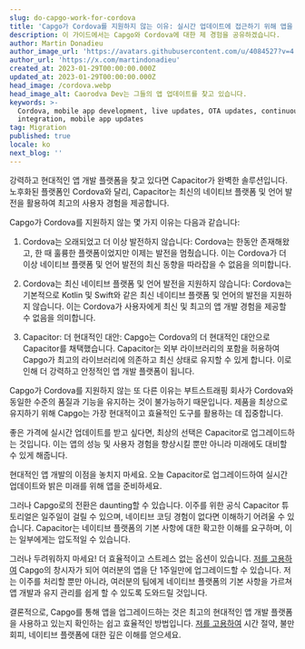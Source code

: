 ```yaml
---
slug: do-capgo-work-for-cordova
title: 'Capgo가 Cordova를 지원하지 않는 이유: 실시간 업데이트에 접근하기 위해 앱을 업그레이드하는 방법'
description: 이 가이드에서는 Capgo와 Cordova에 대한 제 경험을 공유하겠습니다.
author: Martin Donadieu
author_image_url: 'https://avatars.githubusercontent.com/u/4084527?v=4'
author_url: 'https://x.com/martindonadieu'
created_at: 2023-01-29T00:00:00.000Z
updated_at: 2023-01-29T00:00:00.000Z
head_image: /cordova.webp
head_image_alt: Caorodva Dev는 그들의 앱 업데이트를 찾고 있습니다.
keywords: >-
  Cordova, mobile app development, live updates, OTA updates, continuous
  integration, mobile app updates
tag: Migration
published: true
locale: ko
next_blog: ''
---
```

강력하고 현대적인 앱 개발 플랫폼을 찾고 있다면 Capacitor가 완벽한 솔루션입니다. 노후화된 플랫폼인 Cordova와 달리, Capacitor는 최신의 네이티브 플랫폼 및 언어 발전을 활용하여 최고의 사용자 경험을 제공합니다.

Capgo가 Cordova를 지원하지 않는 몇 가지 이유는 다음과 같습니다:

1. Cordova는 오래되었고 더 이상 발전하지 않습니다: Cordova는 한동안 존재해왔고, 한 때 훌륭한 플랫폼이었지만 이제는 발전을 멈췄습니다. 이는 Cordova가 더 이상 네이티브 플랫폼 및 언어 발전의 최신 동향을 따라잡을 수 없음을 의미합니다.

2. Cordova는 최신 네이티브 플랫폼 및 언어 발전을 지원하지 않습니다: Cordova는 기본적으로 Kotlin 및 Swift와 같은 최신 네이티브 플랫폼 및 언어의 발전을 지원하지 않습니다. 이는 Cordova가 사용자에게 최신 및 최고의 앱 개발 경험을 제공할 수 없음을 의미합니다.

3. Capacitor: 더 현대적인 대안: Capgo는 Cordova의 더 현대적인 대안으로 Capacitor를 채택했습니다. Capacitor는 외부 라이브러리의 포함을 허용하여 Capgo가 최고의 라이브러리에 의존하고 최신 상태로 유지할 수 있게 합니다. 이로 인해 더 강력하고 안정적인 앱 개발 플랫폼이 됩니다.

Capgo가 Cordova를 지원하지 않는 또 다른 이유는 부트스트래핑 회사가 Cordova와 동일한 수준의 품질과 기능을 유지하는 것이 불가능하기 때문입니다. 제품을 최상으로 유지하기 위해 Capgo는 가장 현대적이고 효율적인 도구를 활용하는 데 집중합니다.

좋은 가격에 실시간 업데이트를 받고 싶다면, 최상의 선택은 Capacitor로 업그레이드하는 것입니다. 이는 앱의 성능 및 사용자 경험을 향상시킬 뿐만 아니라 미래에도 대비할 수 있게 해줍니다.

현대적인 앱 개발의 이점을 놓치지 마세요. 오늘 Capacitor로 업그레이드하여 실시간 업데이트와 밝은 미래를 위해 앱을 준비하세요.

그러나 Capgo로의 전환은 daunting할 수 있습니다. 이주를 위한 공식 Capacitor 튜토리얼은 일주일이 걸릴 수 있으며, 네이티브 코딩 경험이 없다면 이해하기 어려울 수 있습니다. Capacitor는 네이티브 플랫폼의 기본 사항에 대한 확고한 이해를 요구하며, 이는 일부에게는 압도적일 수 있습니다.

그러나 두려워하지 마세요! 더 효율적이고 스트레스 없는 옵션이 있습니다. [저를 고용하여](https://cal.com/martindonadieu/convert-your-cordova-app-to-capacitor/) Capgo의 창시자가 되어 여러분의 앱을 단 1주일만에 업그레이드할 수 있습니다. 저는 이주를 처리할 뿐만 아니라, 여러분의 팀에게 네이티브 플랫폼의 기본 사항을 가르쳐 앱 개발과 유지 관리를 쉽게 할 수 있도록 도와드릴 것입니다.

결론적으로, Capgo를 통해 앱을 업그레이드하는 것은 최고의 현대적인 앱 개발 플랫폼을 사용하고 있는지 확인하는 쉽고 효율적인 방법입니다. [저를 고용하여](https://cal.com/martindonadieu/convert-your-cordova-app-to-capacitor/) 시간 절약, 불만 회피, 네이티브 플랫폼에 대한 깊은 이해를 얻으세요.
